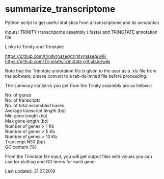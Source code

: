 # summarize_transcriptome
Python script to get useful statistics from a transcriptome and its annotation

Inputs: TRINITY transcripome assembly (.fasta) and TRINOTATE annotation file

Links to Trinity and Trinotate:

https://github.com/trinityrnaseq/trinityrnaseq/wiki
https://github.com/Trinotate/Trinotate.github.io/wiki

Note that the Trinotate annotation file is given to the user as a .xls file from the software, please convert to a tab-delimited file before proceeding.

The summary statistics you get from the Trinity assembly are as follows:

No. of genes<br>
No. of transcripts<br>
No. of total assembled bases<br>
Average transcript length (bp)<br>
Min gene length (bp)<br>
Max gene length (bp)<br>
Number of genes > 1 Kb<br>
Number of genes > 5 Kb<br>
Number of genes > 10 Kb<br>
Transcript N50 (bp)<br>
GC content (%)<br>

From the Trinotate file input, you will get output files with values you can use for plotting and GO terms for each gene.

Last updated: 31.07.2018
